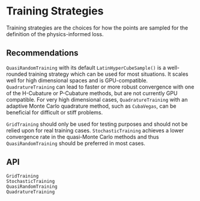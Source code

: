 # Training Strategies

Training strategies are the choices for how the points are sampled for the definition
of the physics-informed loss.

## Recommendations

`QuasiRandomTraining` with its default `LatinHyperCubeSample()` is a well-rounded training
strategy which can be used for most situations. It scales well for high dimensional
spaces and is GPU-compatible. `QuadratureTraining` can lead to faster or more robust convergence
with one of the H-Cubature or P-Cubature methods, but are not currently GPU compatible.
For very high dimensional cases, `QuadratureTraining` with an adaptive Monte Carlo quadrature
method, such as `CubaVegas`, can be beneficial for difficult or stiff problems.

`GridTraining` should only be used for testing purposes and should not be relied upon for real
training cases. `StochasticTraining` achieves a lower convergence rate in the quasi-Monte Carlo
methods and thus `QuasiRandomTraining` should be preferred in most cases.

## API

```@docs
GridTraining
StochasticTraining
QuasiRandomTraining
QuadratureTraining
```
